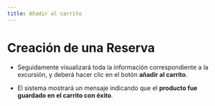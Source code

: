 ```yaml
---
title: Añadir al carrito
---
```


# Creación de una Reserva

- Seguidamente visualizará toda la información correspondiente a la excursión, y deberá hacer clic en el botón **añadir al carrito**.

- El sistema mostrará un mensaje indicando que el **producto fue guardado en el carrito con éxito**.
